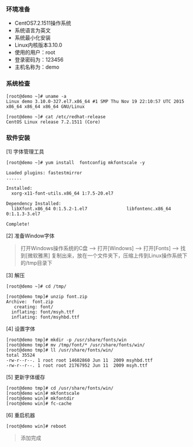 ### 环境准备

 - CentOS7.2.1511操作系统
 - 系统语言为英文
 - 系统最小化安装
 - Linux内核版本3.10.0
 - 使用的用户：root
 - 登录密码为：123456
 - 主机名称为：demo

### 系统检查

```
[root@demo ~]# uname -a
Linux demo 3.10.0-327.el7.x86_64 #1 SMP Thu Nov 19 22:10:57 UTC 2015 x86_64 x86_64 x86_64 GNU/Linux

[root@demo ~]# cat /etc/redhat-release 
CentOS Linux release 7.2.1511 (Core)
```

### 软件安装


[1] 字体管理工具

```
[root@demo ~]# yum install  fontconfig mkfontscale -y

Loaded plugins: fastestmirror
......

Installed:
  xorg-x11-font-utils.x86_64 1:7.5-20.el7                                                  

Dependency Installed:
  libXfont.x86_64 0:1.5.2-1.el7               libfontenc.x86_64 0:1.1.3-3.el7              

Complete!
```

[2] 准备Window字体

> 打开Windows操作系统的C盘 --> 打开[Windows] --> 打开[Fonts] --> 找到[微软雅黑] 复制出来，放在一个文件夹下，压缩上传到Linux操作系统下的/tmp目录下


[3] 解压

```
[root@demo ~]# cd /tmp/

[root@demo tmp]# unzip font.zip 
Archive:  font.zip
   creating: font/
  inflating: font/msyh.ttf           
  inflating: font/msyhbd.ttf 
```

[4] 设置字体


```
[root@demo tmp]# mkdir -p /usr/share/fonts/win
[root@demo tmp]# mv /tmp/font/* /usr/share/fonts/win/
[root@demo tmp]# ll /usr/share/fonts/win/
total 35524
-rw-r--r--. 1 root root 14602860 Jun 11  2009 msyhbd.ttf
-rw-r--r--. 1 root root 21767952 Jun 11  2009 msyh.ttf

```


[5] 更新字体缓存

```
[root@demo tmp]# cd /usr/share/fonts/win/
[root@demo win]# mkfontscale
[root@demo win]# mkfontdir
[root@demo win]# fc-cache
```

[6] 重启机器

```
[root@demo win]# reboot
```

> 添加完成